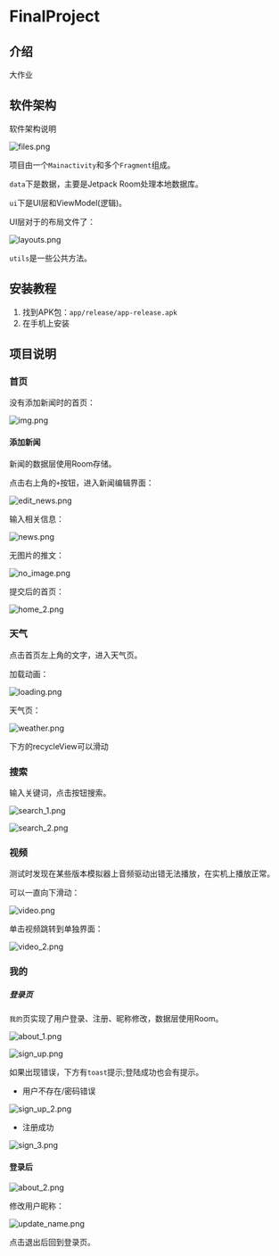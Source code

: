 # FinalProject

## 介绍

大作业

## 软件架构

软件架构说明

![files.png](README_assets%2Ffiles.png)

项目由一个`Mainactivity`和多个`Fragment`组成。

`data`下是数据，主要是Jetpack Room处理本地数据库。

`ui`下是UI层和ViewModel(逻辑)。

UI层对于的布局文件了：

![layouts.png](README_assets%2Flayouts.png)


`utils`是一些公共方法。


## 安装教程

1. 找到APK包：`app/release/app-release.apk`
2. 在手机上安装

## 项目说明

### 首页

没有添加新闻时的首页：

![img.png](README_assets/home_blank.png)

#### 添加新闻

新闻的数据层使用Room存储。

点击右上角的`+`按钮，进入新闻编辑界面：

![edit_news.png](README_assets%2Fedit_news.png)

输入相关信息：

![news.png](README_assets%2Fnews.png)

无图片的推文：

![no_image.png](README_assets%2Fno_image.png)

提交后的首页：

![home_2.png](README_assets%2Fhome_2.png)


### 天气

点击首页左上角的文字，进入天气页。

加载动画：

![loading.png](README_assets%2Floading.png)

天气页：

![weather.png](README_assets%2Fweather.png)

下方的recycleView可以滑动

### 搜索

输入关键词，点击按钮搜索。

![search_1.png](README_assets%2Fsearch_1.png)

![search_2.png](README_assets%2Fsearch_2.png)

### 视频

测试时发现在某些版本模拟器上音频驱动出错无法播放，在实机上播放正常。

可以一直向下滑动：

![video.png](README_assets%2Fvideo.png)

单击视频跳转到单独界面：

![video_2.png](README_assets%2Fvideo_2.png)


### 我的

##### 登录页

`我的`页实现了用户登录、注册、昵称修改，数据层使用Room。

![about_1.png](README_assets%2Fabout_1.png)

![sign_up.png](README_assets%2Fsign_up.png)

如果出现错误，下方有`toast`提示;登陆成功也会有提示。

* 用户不存在/密码错误

![sign_up_2.png](README_assets%2Fsign_up_2.png)

* 注册成功

![sign_3.png](README_assets%2Fsign_3.png)

#### 登录后

![about_2.png](README_assets%2Fabout_2.png)

修改用户昵称：

![update_name.png](README_assets%2Fupdate_name.png)

点击退出后回到登录页。